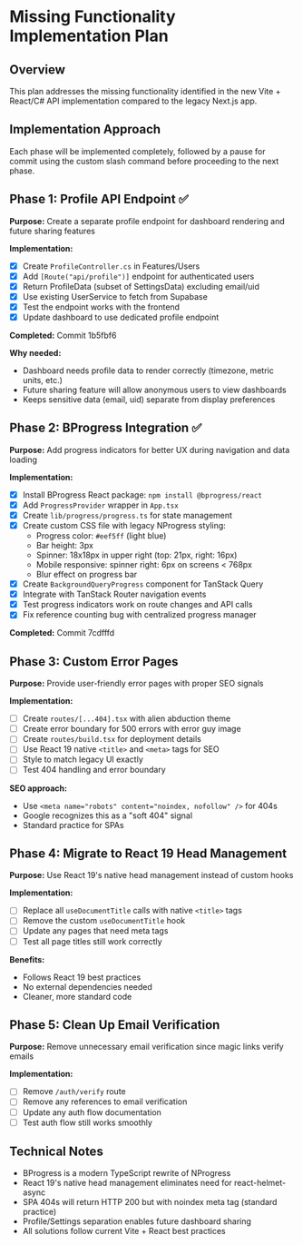 # Missing Functionality Implementation Plan

## Overview
This plan addresses the missing functionality identified in the new Vite + React/C# API implementation compared to the legacy Next.js app.

## Implementation Approach
Each phase will be implemented completely, followed by a pause for commit using the custom slash command before proceeding to the next phase.

## Phase 1: Profile API Endpoint ✅
**Purpose:** Create a separate profile endpoint for dashboard rendering and future sharing features

**Implementation:**
- [x] Create `ProfileController.cs` in Features/Users
- [x] Add `[Route("api/profile")]` endpoint for authenticated users
- [x] Return ProfileData (subset of SettingsData) excluding email/uid
- [x] Use existing UserService to fetch from Supabase
- [x] Test the endpoint works with the frontend
- [x] Update dashboard to use dedicated profile endpoint

**Completed:** Commit 1b5fbf6

**Why needed:**
- Dashboard needs profile data to render correctly (timezone, metric units, etc.)
- Future sharing feature will allow anonymous users to view dashboards
- Keeps sensitive data (email, uid) separate from display preferences

## Phase 2: BProgress Integration ✅
**Purpose:** Add progress indicators for better UX during navigation and data loading

**Implementation:**
- [x] Install BProgress React package: `npm install @bprogress/react`
- [x] Add `ProgressProvider` wrapper in `App.tsx`
- [x] Create `lib/progress/progress.ts` for state management
- [x] Create custom CSS file with legacy NProgress styling:
   - Progress color: `#eef5ff` (light blue)
   - Bar height: 3px
   - Spinner: 18x18px in upper right (top: 21px, right: 16px)
   - Mobile responsive: spinner right: 6px on screens < 768px
   - Blur effect on progress bar
- [x] Create `BackgroundQueryProgress` component for TanStack Query
- [x] Integrate with TanStack Router navigation events
- [x] Test progress indicators work on route changes and API calls
- [x] Fix reference counting bug with centralized progress manager

**Completed:** Commit 7cdfffd

## Phase 3: Custom Error Pages
**Purpose:** Provide user-friendly error pages with proper SEO signals

**Implementation:**
- [ ] Create `routes/[...404].tsx` with alien abduction theme
- [ ] Create error boundary for 500 errors with error guy image
- [ ] Create `routes/build.tsx` for deployment details
- [ ] Use React 19 native `<title>` and `<meta>` tags for SEO
- [ ] Style to match legacy UI exactly
- [ ] Test 404 handling and error boundary

**SEO approach:**
- Use `<meta name="robots" content="noindex, nofollow" />` for 404s
- Google recognizes this as a "soft 404" signal
- Standard practice for SPAs

## Phase 4: Migrate to React 19 Head Management
**Purpose:** Use React 19's native head management instead of custom hooks

**Implementation:**
- [ ] Replace all `useDocumentTitle` calls with native `<title>` tags
- [ ] Remove the custom `useDocumentTitle` hook
- [ ] Update any pages that need meta tags
- [ ] Test all page titles still work correctly

**Benefits:**
- Follows React 19 best practices
- No external dependencies needed
- Cleaner, more standard code

## Phase 5: Clean Up Email Verification
**Purpose:** Remove unnecessary email verification since magic links verify emails

**Implementation:**
- [ ] Remove `/auth/verify` route
- [ ] Remove any references to email verification
- [ ] Update any auth flow documentation
- [ ] Test auth flow still works smoothly

## Technical Notes
- BProgress is a modern TypeScript rewrite of NProgress
- React 19's native head management eliminates need for react-helmet-async
- SPA 404s will return HTTP 200 but with noindex meta tag (standard practice)
- Profile/Settings separation enables future dashboard sharing
- All solutions follow current Vite + React best practices